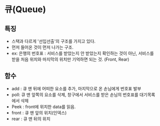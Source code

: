 # 큐(Queue)

## 특징

- 스택과 다르게 '선입선출'의 구조를 가지고 있다.
- 먼저 들어온 것이 먼저 나가는 구조.
- ex: 은행의 번호표 : 서비스를 받았는지 안 받았는지 확인하는 것이 아닌, 서비스를 받을 처음 위치와 마지막의 위치만 기억하면 되는 것.
  (Front, Rear)

## 함수

- add : 큐 맨 뒤에 어떠한 요소를 추가, 마지막으로 온 손님에게 번호표 발부
- poll: 큐 맨 앞쪽의 요소를 삭제, 창구에서 서비스를 받은 손님의 번호표를 대기목록에서 삭제
- Peek : front에 위치한 data를 읽음.
- front : 큐 맨 앞의 위치(인덱스)
- rear : 큐 맨 뒤의 위치

